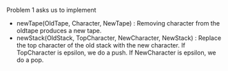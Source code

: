 Problem 1 asks us to implement
- newTape(OldTape, Character, NewTape) : 
    Removing character from the oldtape produces a new tape.
- newStack(OldStack, TopCharacter, NewCharacter, NewStack) :
    Replace the top character of the old stack with the new character.
    If TopCharacter is epsilon, we do a push.
    If NewCharacter is epsilon, we do a pop.